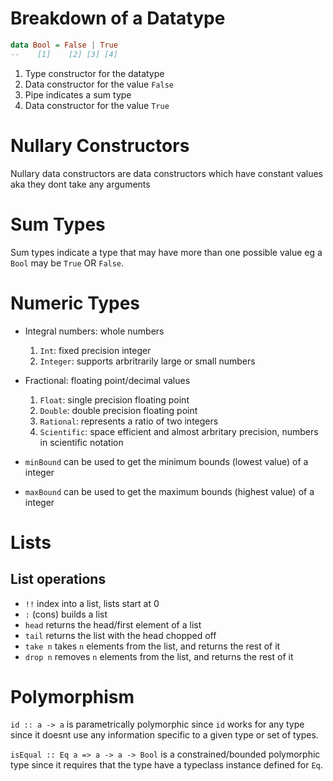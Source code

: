 Breakdown of a Datatype
=====
```hs
data Bool = False | True
--    [1]    [2] [3] [4]
```
1. Type constructor for the datatype
2. Data constructor for the value `False`
3. Pipe indicates a sum type
4. Data constructor for the value `True`

Nullary Constructors
====
Nullary data constructors are data constructors which have constant values aka 
they dont take any arguments

Sum Types
====
Sum types indicate a type that may have more than one possible value eg a `Bool`
may be `True` OR `False`.

Numeric Types
====
- Integral numbers: whole numbers
    1. `Int`: fixed precision integer
    2. `Integer`: supports arbritrarily large or small numbers

- Fractional: floating point/decimal values
    1. `Float`: single precision floating point
    2. `Double`: double precision floating point
    3. `Rational`: represents a ratio of two integers
    4. `Scientific`: space efficient and almost arbritary precision, numbers in scientific notation

- `minBound` can be used to get the minimum bounds (lowest value) of a integer
- `maxBound` can be used to get the maximum bounds (highest value) of a integer

Lists
====
List operations
----
- `!!` index into a list, lists start at 0
- `:` (cons) builds a list
- `head` returns the head/first element of a list
- `tail` returns the list with the head chopped off
- `take n` takes `n` elements from the list, and returns the rest of it
- `drop n` removes `n` elements from the list, and returns the rest of it

Polymorphism
====
`id :: a -> a` is parametrically polymorphic since `id` works for any type since it doesnt
use any information specific to a given type or set of types.

`isEqual :: Eq a => a -> a -> Bool` is a constrained/bounded polymorphic type since it requires that the type have a typeclass instance defined for `Eq`.
